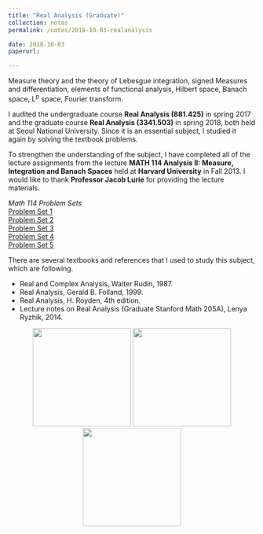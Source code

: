 ```yaml
---
title: "Real Analysis (Graduate)"
collection: notes
permalink: /notes/2018-10-03-realanalysis

date: 2018-10-03
paperurl:

---
```


Measure theory and the theory of Lebesgue integration, signed Measures and differentiation, elements of functional analysis, Hilbert space, Banach space, L<sup>p</sup> space, Fourier transform.  

I audited the undergraduate course **Real Analysis (881.425)** in spring 2017 and the graduate course **Real Analysis (3341.503)** in spring 2018, both held at Seoul National University. Since it is an essential subject, I studied it again by solving the textbook problems.  

To strengthen the understanding of the subject, I have completed all of the lecture assignments from the lecture **MATH 114 Analysis II: Measure, Integration and Banach Spaces** held at **Harvard University** in Fall 2013. I would like to thank **Professor Jacob Lurie** for providing the lecture materials.  
  
*Math 114 Problem Sets*  
[Problem Set 1](http://austinyi.github.io/files/problemset1.pdf)  
[Problem Set 2](http://austinyi.github.io/files/paper2.pdf)  
[Problem Set 3](http://austinyi.github.io/files/paper2.pdf)  
[Problem Set 4](http://austinyi.github.io/files/paper2.pdf)  
[Problem Set 5](http://austinyi.github.io/files/paper2.pdf)   


There are several textbooks and references that I used to study this subject, which are following.
* Real and Complex Analysis, Walter Rudin, 1987.
* Real Analysis, Gerald B. Folland, 1999.
* Real Analysis, H. Royden, 4th edition.
* Lecture notes on Real Analysis (Graduate Stanford Math 205A), Lenya Ryzhik, 2014.  

<p align="center">

  <img src="http://austinyi.github.io/images/rudin.jpg" style="width:200px;"/>  
  <img src="http://austinyi.github.io/images/folland.jpg" style="width:200px;"/>  
  <img src="http://austinyi.github.io/images/royden.jpg" style="width:200px;"/>  

</p>
